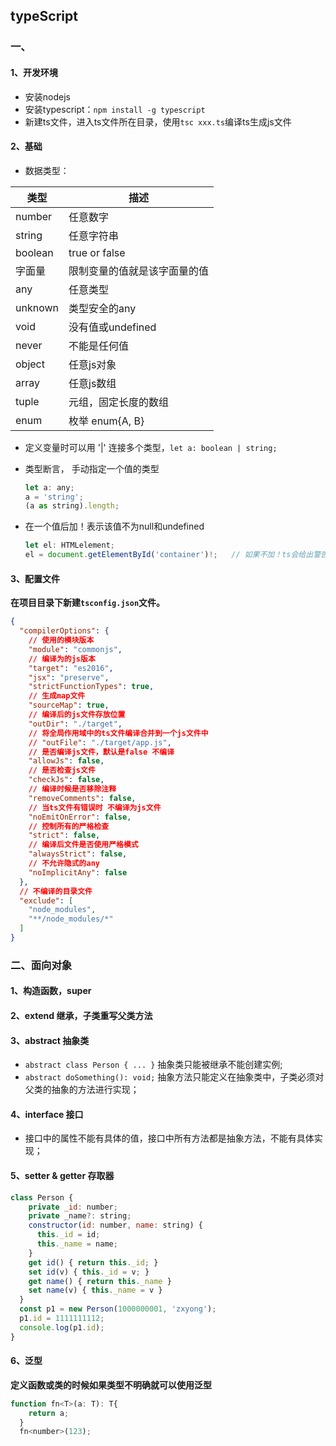 ## typeScript

### 一、

#### 1、开发环境

- 安装nodejs
- 安装typescript：`npm install -g typescript`
- 新建ts文件，进入ts文件所在目录，使用`tsc xxx.ts`编译ts生成js文件

#### 2、基础

- 数据类型：

|  类型   | 描述 |
|  ----  | ----  |
| number | 任意数字 |
| string | 任意字符串 |
| boolean | true or false |
| 字面量 | 限制变量的值就是该字面量的值 |
| any | 任意类型 |
| unknown | 类型安全的any |
| void | 没有值或undefined |
| never | 不能是任何值 |
| object | 任意js对象 |
| array | 任意js数组 |
| tuple | 元组，固定长度的数组 |
| enum | 枚举  enum{A, B} |

- 定义变量时可以用 '|' 连接多个类型，`let a: boolean | string;`

- 类型断言， 手动指定一个值的类型

  ```js
  let a: any;
  a = 'string';
  (a as string).length;
  ```

- 在一个值后加！表示该值不为null和undefined

  ```js
  let el: HTMLelement;
  el = document.getElementById('container')!;	// 如果不加！ts会给出警告，该值可能为空
  ```

#### 3、配置文件

**在项目目录下新建`tsconfig.json`文件。**

```json
{
  "compilerOptions": {
    // 使用的模块版本
    "module": "commonjs",
    // 编译为的js版本
    "target": "es2016",
    "jsx": "preserve",
    "strictFunctionTypes": true,
    // 生成map文件
    "sourceMap": true,
    // 编译后的js文件存放位置
    "outDir": "./target",
    // 将全局作用域中的ts文件编译合并到一个js文件中
    // "outFile": "./target/app.js",
    // 是否编译js文件，默认是false 不编译
    "allowJs": false,
    // 是否检查js文件
    "checkJs": false,
    // 编译时候是否移除注释
    "removeComments": false,
    // 当ts文件有错误时 不编译为js文件
    "noEmitOnError": false,
    // 控制所有的严格检查
    "strict": false,
    // 编译后文件是否使用严格模式
    "alwaysStrict": false,
    // 不允许隐式的any
    "noImplicitAny": false
  },
  // 不编译的目录文件
  "exclude": [
    "node_modules",
    "**/node_modules/*"
  ]
}
```

### 二、面向对象

#### 1、构造函数，super

#### 2、extend 继承，子类重写父类方法

#### 3、abstract 抽象类
- `abstract class Person { ... }`  抽象类只能被继承不能创建实例;
- `abstract doSomething(): void;` 抽象方法只能定义在抽象类中，子类必须对父类的抽象的方法进行实现；
#### 4、interface 接口
- 接口中的属性不能有具体的值，接口中所有方法都是抽象方法，不能有具体实现；
#### 5、setter & getter 存取器
```js
class Person {
    private _id: number;
    private _name?: string;
    constructor(id: number, name: string) {
      this._id = id;
      this._name = name;
    }
    get id() { return this._id; }
    set id(v) { this._id = v; }
    get name() { return this._name }
    set name(v) { this._name = v }
  }
  const p1 = new Person(1000000001, 'zxyong');
  p1.id = 1111111112;
  console.log(p1.id);
}
```
#### 6、泛型
**定义函数或类的时候如果类型不明确就可以使用泛型**
```js
function fn<T>(a: T): T{
    return a;
  }
  fn<number>(123);
```